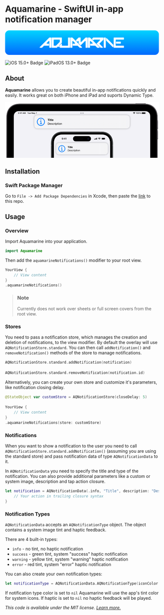 # Aquamarine - SwiftUI in-app notification manager

![Logo](README/Resources/Logo.png "Logo Copyright 2024 PinkXaciD")

![iOS 15.0+ Badge](https://img.shields.io/badge/iOS-15.0%2B-white?labelColor=0069FD) ![iPadOS 13.0+ Badge](https://img.shields.io/badge/iPadOS-15.0%2B-white?labelColor=0069FD) 

## About

**Aquamarine** allows you to create beautiful in-app notifications quickly and easily.
It works great on both iPhone and iPad and suports Dynamic Type.

<img src="README/Resources/iPhoneAndiPad.png" alt="Screenshot" width=800>

## Installation

### Swift Package Manager

Go to `File -> Add Package Dependencies` in Xcode, then paste the [link](https://github.com/PinkXaciD/Aquamarine) to this repo.

## Usage

### Overview

Import Aquamarine into your application.

```swift
import Aquamarine
```

Then add the `aquamarineNotifications()` modifier to your root view.

```swift
YourView {
    // View content
}
.aquamarineNotifications()
```

> ### Note
> Currently does not work over sheets or full screen covers from the root view.

### Stores

You need to pass a notification store, which manages the creation and deletion of notifications, to the view modifier. By default the  overlay will use `AQNotificationStore.standard`. You can then call `addNotification()` and `removeNotification()` methods of the store to manage notifications.

```swift
AQNotificationStore.standard.addNotification(notification)

AQNotificationStore.standard.removeNotification(notification.id)
```

Alternatively, you can create your own store and customize it's parameters, like notification closing delay.

```swift
@StateObject var customStore = AQNotificationStore(closeDelay: 5)

YourView {
    // View content
}
.aquamarineNotifications(store: customStore)
```

### Notifications

When you want to show a notification to the user you need to call `AQNotificationStore.standard.addNotification()` (assuming you are using the standard store) and pass notification data of type `AQNotificationData` to it.

In `AQNotificationData` you need to specify the title and type of the notification. You can also provide additional parameters like a custom or system image, description and tap action closure.

```swift
let notification = AQNotificationData(.info, "Title", description: "Description", systemImage: "info.circle") {
    // Your action in trailing closure syntax
}
```

### Notification Types

`AQNotificationData` accepts an `AQNotificationType` object. The object contains a system image tint and haptic feedback.

There are 4 built-in types:

- `info` - no tint, no haptic notification
- `success` -  green tint, system "success" haptic notification
- `warning` - yellow tint, system "warning" haptic notification
- `error` - red tint, system "error" haptic notification

You can also create your own notification types:

```swift
let notificationType = AQNotificationData.AQNotificationType(iconColor: .purple, haptic: .success)
```

If notification type color is set to `nil` Aquamarine will use the app's tint color for system icons. If haptic is set to `nil` no haptic feedback will be played.


*This code is available under the MIT license. [Learn more.](LICENSE)*
